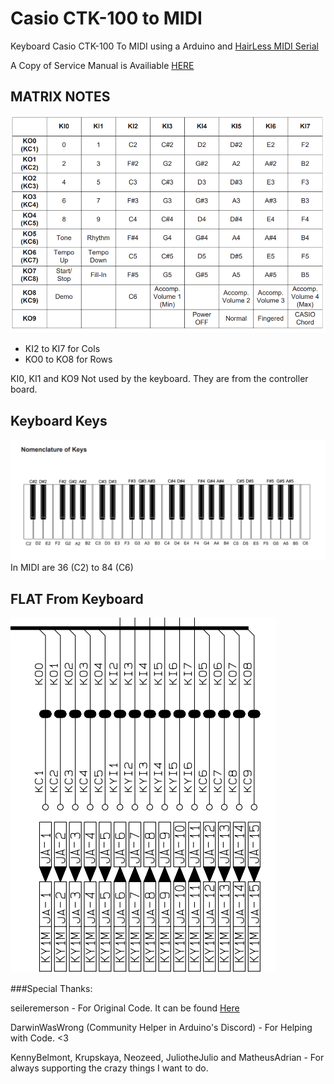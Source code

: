 # Casio CTK-100 to MIDI

Keyboard Casio CTK-100 To MIDI using a Arduino and [HairLess MIDI Serial](https://github.com/projectgus/hairless-midiserial)

A Copy of Service Manual is Availiable [HERE](https://github.com/NicoBrenChan/KeyToMIDI/blob/main/doc/CTK100ServiceManual.pdf)

## MATRIX NOTES
![matrix complete](/doc/MATRIXCTK100.png)
* KI2 to KI7 for Cols
* KO0 to KO8 for Rows

KI0, KI1 and KO9 Not used by the keyboard. They are from the controller board. 

## Keyboard Keys
![notes](/doc/KEYSCTK100.png)
In MIDI are 36 (C2) to 84 (C6)

## FLAT From Keyboard
![FLAT2](/doc/FLAT2CTK100.png)

###Special Thanks:

seileremerson - For Original Code. It can be found [Here](https://forum.arduino.cc/t/keyboard-piano-scanner-casio-ctk-485-arduino-mega-2560/646089)

DarwinWasWrong (Community Helper in Arduino's Discord) - For Helping with Code. <3

KennyBelmont, Krupskaya, Neozeed, JuliotheJulio and MatheusAdrian - For always supporting the crazy things I want to do. 
